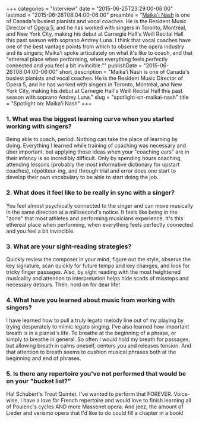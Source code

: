 +++
categories = "Interview"
date = "2015-06-25T23:29:00-06:00"
lastmod = "2015-06-26T08:04:00-06:00"
preamble = "[Maika'i Nash](/scene/people/maikai-nash/) is one of Canada's busiest pianists and vocal coaches. He is the Resident Music Director of [Opera 5](/scene/companies/opera-5/), and he has worked with singers in Toronto, Montréal, and New York City, making his debut at Carnegie Hall's Weill Recital Hall this past season with soprano Andrey Luna. I think that vocal coaches have one of the best vantage points from which to observe the opera industry and its singers; Maika'i spoke articulately on what it's like to coach, and that \"ethereal place when performing, when everything feels perfectly connected and you feel a bit invincible.\""
publishDate = "2015-06-26T08:04:00-06:00"
short_description = "Maika'i Nash is one of Canada's busiest pianists and vocal coaches. He is the Resident Music Director of Opera 5, and he has worked with singers in Toronto, Montréal, and New York City, making his debut at Carnegie Hall's Weill Recital Hall this past season with soprano Andrey Luna."
slug = "spotlight-on-maikai-nash"
title = "Spotlight on: Maika&#039;i Nash"
+++

### 1. What was the biggest learning curve when you started working with singers?

Being able to coach, period. Nothing can take the place of learning by doing. Everything I learned while training of coaching was necessary and über important, but applying those ideas when your "coaching ears" are in their infancy is so incredibly difficult. Only by spending hours coaching, attending lessons (probably the most informative dictionary for upstart coaches), répétiteur-ing, and through trial and error does one start to develop their own vocabulary to be able to start doing the job.

### 2. What does it feel like to be really in sync with a singer?

You feel almost psychically connected to the singer and can move musically in the same direction at a millisecond's notice. It feels like being in the "zone" that most athletes and performing musicians experience. It's this ethereal place when performing, when everything feels perfectly connected and you feel a bit invincible. 

### 3. What are your sight-reading strategies?

Quickly review the composer in your mind, figure out the style, observe the key signature, scan quickly for future tempo and key changes, and look for tricky finger passages. Also, by sight reading with the most heightened musicality and attention to interpretation helps hide scads of missteps and necessary detours. Then, hold on for dear life!

### 4. What have you learned about music from working with singers?

I have learned how to pull a truly legato melody line out of my playing by trying desperately to mimic legato singing. I've also learned how important breath is in a pianist's life. To breathe at the beginning of a phrase, or simply to breathe in general. So often I would hold my breath for passages, but allowing breath in calms oneself, centers you and releases tension. And that attention to breath seems to cushion musical phrases both at the beginning and end of phrases.

### 5. Is there any repertoire you've not performed that would be on your "bucket list?”

Ha! Schubert's Trout Quintet. I've wanted to perform that FOREVER. Voice-wise, I have a love for French repertoire and would love to finish learning all of Poulenc's cycles AND more Massenet opera. And jeez, the amount of Lieder and verismo opera that I'd like to do could fill a chapter in a book!
